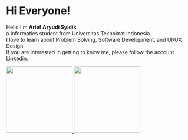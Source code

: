 # Hi Everyone! 

Hello i'm **Arief Aryudi Syidik**  
a Informatics student from Universitas Teknokrat Indonesia.
<br>I love to learn about Problem Solving, Software Development, and UI/UX Design
<br>If you are interested in getting to know me, please follow the account [Linkedin](https://www.linkedin.com/in/ariefaryudisyidik/).

<p align="left">
<a href="https://github.com/ariefaryudisyidik">
  <img height="180em" src="https://github-readme-stats-eight-theta.vercel.app/api?username=ariefaryudisyidik&show_icons=true&theme=algolia&include_all_commits=true&count_private=true"/>
  <img height="180em" src="https://github-readme-stats-eight-theta.vercel.app/api/top-langs/?username=ariefaryudisyidik&layout=compact&langs_count=8&theme=algolia"/>
</a>
</p>
